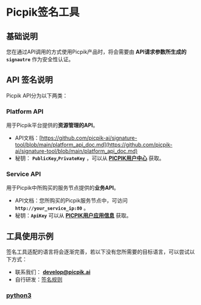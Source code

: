 # Picpik签名工具

## 基础说明

您在通过API调用的方式使用Picpik产品时，将会需要由 **API请求参数所生成的 `signautre`** 作为安全性认证。

## API 签名说明

Picpik API分为以下两类：
### Platform API
用于Picpik平台提供的**资源管理的API**。

* API文档：[https://github.com/picpik-ai/signature-tool/blob/main/platform_api_doc.md](https://github.com/picpik-ai/signature-tool/blob/main/platform_api_doc.md)
* 秘钥： **`PublicKey`,`PrivateKey`** ，可以从 **[PICPIK用户中心](https://studio.picpik.ai/user-center)** 获取。


### Service API

用于Picpik中所购买的服务节点提供的**业务API**。

* API文档：您所购买的Picpik服务节点中，可访问 **`http://your_service_ip:80`** 。
* 秘钥：**`ApiKey`** 可以从 **[PICPIK用户应用信息](https://studio.picpikai.com/v2/application-service)** 获取。


## 工具使用示例

签名工具适配的语言将会逐渐完善，若以下没有您所需要的目标语言，可以尝试以下方式：
* 联系我们：  **[develop@picpik.ai](develop@picpik.ai)** 
* 自行研发：[签名规则](https://github.com/picpik-ai/signature-tool/blob/main/signature_rule.md)



### [python3](https://github.com/picpik-ai/signature-tool/tree/main/signautre-tool-python)
